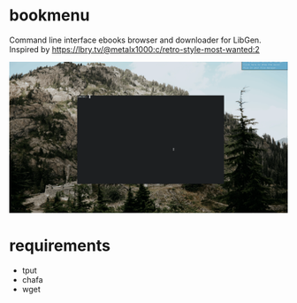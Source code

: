 # bookmenu
Command line interface ebooks browser and downloader for LibGen.  
Inspired by https://lbry.tv/@metalx1000:c/retro-style-most-wanted:2

![preview](preview.gif)

# requirements
- tput
- chafa
- wget
